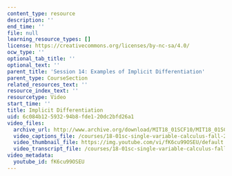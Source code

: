 ```yaml
---
content_type: resource
description: ''
end_time: ''
file: null
learning_resource_types: []
license: https://creativecommons.org/licenses/by-nc-sa/4.0/
ocw_type: ''
optional_tab_title: ''
optional_text: ''
parent_title: 'Session 14: Examples of Implicit Differentiation'
parent_type: CourseSection
related_resources_text: ''
resource_index_text: ''
resourcetype: Video
start_time: ''
title: Implicit Differentiation
uid: 6c084b12-5932-94b8-fde1-20dc2bfd26a1
video_files:
  archive_url: http://www.archive.org/download/MIT18_01SCF10/MIT18_01SCF10Rec_10_300k.mp4
  video_captions_file: /courses/18-01sc-single-variable-calculus-fall-2010/dc1cf88acc115e10ac137f6e69966dae_fK6cu99OSEU.vtt
  video_thumbnail_file: https://img.youtube.com/vi/fK6cu99OSEU/default.jpg
  video_transcript_file: /courses/18-01sc-single-variable-calculus-fall-2010/d09153f4cdba0d8e5bd7fe8cc14d646c_fK6cu99OSEU.pdf
video_metadata:
  youtube_id: fK6cu99OSEU
---
```

